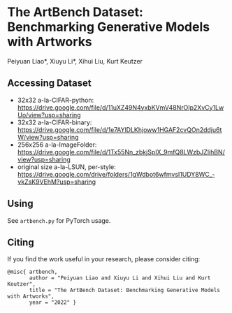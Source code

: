 # The ArtBench Dataset: Benchmarking Generative Models with Artworks
Peiyuan Liao*, Xiuyu Li*, Xihui Liu, Kurt Keutzer

## Accessing Dataset

* 32x32 a-la-CIFAR-python: https://drive.google.com/file/d/11uXZ49N4yxbKVmV48NrOIp2XvCy1LwUo/view?usp=sharing
* 32x32 a-la-CIFAR-binary: https://drive.google.com/file/d/1e7AYlDLKhjoww1HGAF2cvQOn2ddju6tW/view?usp=sharing 
* 256x256 a-la-ImageFolder: https://drive.google.com/file/d/1Tx55Nn_zbkjSpIX_9mfQ8LWzbJZlihBN/view?usp=sharing
* original size a-la-LSUN, per-style: https://drive.google.com/drive/folders/1gWdbot6wfmvsI1UDY8WC_-vkZsK9VEhM?usp=sharing 

## Using

See `artbench.py` for PyTorch usage.

## Citing

If you find the work useful in your research, please consider citing:

```
@misc{ artbench,
       author = "Peiyuan Liao and Xiuyu Li and Xihui Liu and Kurt Keutzer",
       title = "The ArtBench Dataset: Benchmarking Generative Models with Artworks",
       year = "2022" }
```
